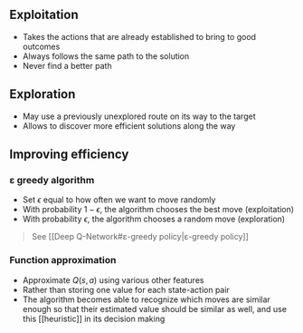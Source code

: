 ## Exploitation

- Takes the actions that are already established to bring to good outcomes
- Always follows the same path to the solution
- Never find a better path

## Exploration

- May use a previously unexplored route on its way to the target
- Allows to discover more efficient solutions along the way

## Improving efficiency

### ε greedy algorithm

- Set $\epsilon$ equal to how often we want to move randomly
- With probability $1-\epsilon$, the algorithm chooses the best move (exploitation)
- With probability $\epsilon$, the algorithm chooses a random move (exploration)

> See [[Deep Q-Network#ε-greedy policy|ε-greedy policy]]

### Function approximation

- Approximate $Q(s,a)$ using various other features
- Rather than storing one value for each state-action pair
- The algorithm becomes able to recognize which moves are similar enough so that their estimated value should be similar as well, and use this [[heuristic]] in its decision making